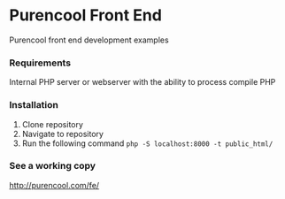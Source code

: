 # Purencool Front End
Purencool front end development examples 

### Requirements 
Internal PHP server or webserver with the ability
to process compile PHP

### Installation
1. Clone repository 
2. Navigate to repository
3. Run the following command `php -S localhost:8000 -t public_html/`

### See a working copy
http://purencool.com/fe/
